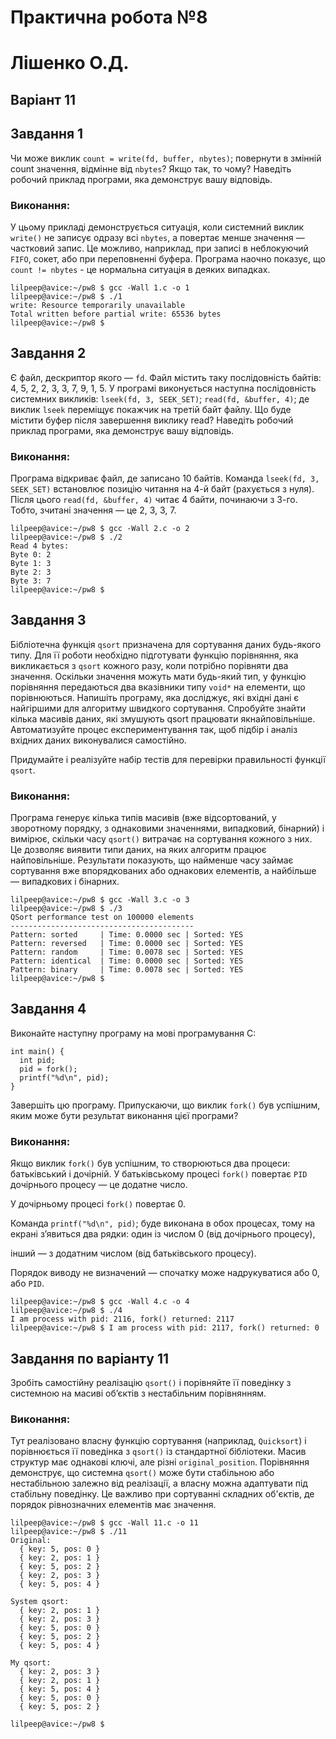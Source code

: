 # Практична робота №8
# Лiшенко О.Д.
## Варiант 11

## Завдання 1

Чи може виклик `count = write(fd, buffer, nbytes)`; повернути в змінній count значення, відмінне від `nbytes`? Якщо так, то чому? Наведіть робочий приклад програми, яка демонструє вашу відповідь.

### Виконання:

У цьому прикладі демонструється ситуація, коли системний виклик `write()` не записує одразу всі `nbytes`, а повертає менше значення — частковий запис. Це можливо, наприклад, при записі в неблокуючий `FIFO`, сокет, або при переповненні буфера. Програма наочно показує, що `count != nbytes` - це нормальна ситуація в деяких випадках.

``` 
lilpeep@avice:~/pw8 $ gcc -Wall 1.c -o 1
lilpeep@avice:~/pw8 $ ./1
write: Resource temporarily unavailable
Total written before partial write: 65536 bytes
lilpeep@avice:~/pw8 $ 
```

## Завдання 2

Є файл, дескриптор якого — `fd`. Файл містить таку послідовність байтів: 4, 5, 2, 2, 3, 3, 7, 9, 1, 5. У програмі виконується наступна послідовність системних викликів:
`lseek(fd, 3, SEEK_SET)`;
`read(fd, &buffer, 4)`;
де виклик `lseek` переміщує покажчик на третій байт файлу. Що буде містити буфер після завершення виклику read? Наведіть робочий приклад програми, яка демонструє вашу відповідь.


### Виконання:

Програма відкриває файл, де записано 10 байтів. Команда `lseek(fd, 3, SEEK_SET)` встановлює позицію читання на 4-й байт (рахується з нуля). Після цього `read(fd, &buffer, 4)` читає 4 байти, починаючи з 3-го. Тобто, зчитані значення — це 2, 3, 3, 7.

``` 
lilpeep@avice:~/pw8 $ gcc -Wall 2.c -o 2
lilpeep@avice:~/pw8 $ ./2
Read 4 bytes:
Byte 0: 2
Byte 1: 3
Byte 2: 3
Byte 3: 7
lilpeep@avice:~/pw8 $ 
```

## Завдання 3

Бібліотечна функція `qsort` призначена для сортування даних будь-якого типу. Для її роботи необхідно підготувати функцію порівняння, яка викликається з `qsort` кожного разу, коли потрібно порівняти два значення.
Оскільки значення можуть мати будь-який тип, у функцію порівняння передаються два вказівники типу `void*` на елементи, що порівнюються.
Напишіть програму, яка досліджує, які вхідні дані є найгіршими для алгоритму швидкого сортування. Спробуйте знайти кілька масивів даних, які змушують qsort працювати якнайповільніше. Автоматизуйте процес експериментування так, щоб підбір і аналіз вхідних даних виконувалися самостійно.


Придумайте і реалізуйте набір тестів для перевірки правильності функції `qsort`.


### Виконання:

Програма генерує кілька типів масивів (вже відсортований, у зворотному порядку, з однаковими значеннями, випадковий, бінарний) і вимірює, скільки часу `qsort()` витрачає на сортування кожного з них. Це дозволяє виявити типи даних, на яких алгоритм працює найповільніше. Результати показують, що найменше часу займає сортування вже впорядкованих або однакових елементів, а найбільше — випадкових і бінарних.


``` 
lilpeep@avice:~/pw8 $ gcc -Wall 3.c -o 3
lilpeep@avice:~/pw8 $ ./3
QSort performance test on 100000 elements
-----------------------------------------
Pattern: sorted     | Time: 0.0000 sec | Sorted: YES
Pattern: reversed   | Time: 0.0000 sec | Sorted: YES
Pattern: random     | Time: 0.0078 sec | Sorted: YES
Pattern: identical  | Time: 0.0000 sec | Sorted: YES
Pattern: binary     | Time: 0.0078 sec | Sorted: YES
lilpeep@avice:~/pw8 $ 

```

## Завдання 4

Виконайте наступну програму на мові програмування С:

```
int main() {
  int pid;
  pid = fork();
  printf("%d\n", pid);
}
```

Завершіть цю програму. Припускаючи, що виклик `fork()` був успішним, яким може бути результат виконання цієї програми?


### Виконання:

Якщо виклик `fork()` був успішним, то створюються два процеси: батьківський і дочірній.
У батьківському процесі `fork()` повертає `PID` дочірнього процесу — це додатне число.


У дочірньому процесі `fork()` повертає 0.


Команда `printf("%d\n", pid)`; буде виконана в обох процесах, тому на екрані з’явиться два рядки:
один із числом 0 (від дочірнього процесу),


інший — з додатним числом (від батьківського процесу).


Порядок виводу не визначений — спочатку може надрукуватися або 0, або `PID`.

``` 
lilpeep@avice:~/pw8 $ gcc -Wall 4.c -o 4
lilpeep@avice:~/pw8 $ ./4
I am process with pid: 2116, fork() returned: 2117
lilpeep@avice:~/pw8 $ I am process with pid: 2117, fork() returned: 0

```



## Завдання по варiанту 11

Зробіть самостійну реалізацію `qsort()` і порівняйте її поведінку з системною на масиві об’єктів з нестабільним порівнянням.


### Виконання:

Тут реалізовано власну функцію сортування (наприклад, `Quicksort`) і порівнюється її поведінка з `qsort()` із стандартної бібліотеки. Масив структур має однакові ключі, але різні `original_position`. Порівняння демонструє, що системна `qsort()` може бути стабільною або нестабільною залежно від реалізації, а власну можна адаптувати під стабільну поведінку. Це важливо при сортуванні складних об'єктів, де порядок рівнозначних елементів має значення.

``` 
lilpeep@avice:~/pw8 $ gcc -Wall 11.c -o 11
lilpeep@avice:~/pw8 $ ./11
Original:
  { key: 5, pos: 0 }
  { key: 2, pos: 1 }
  { key: 5, pos: 2 }
  { key: 2, pos: 3 }
  { key: 5, pos: 4 }

System qsort:
  { key: 2, pos: 1 }
  { key: 2, pos: 3 }
  { key: 5, pos: 0 }
  { key: 5, pos: 2 }
  { key: 5, pos: 4 }

My qsort:
  { key: 2, pos: 3 }
  { key: 2, pos: 1 }
  { key: 5, pos: 4 }
  { key: 5, pos: 0 }
  { key: 5, pos: 2 }

lilpeep@avice:~/pw8 $ 


```



